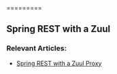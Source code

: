 =========

## Spring REST with a Zuul


### Relevant Articles: 
- [Spring REST with a Zuul Proxy](https://www.baeldung.com/spring-rest-with-zuul-proxy)
